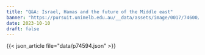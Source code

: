 ```yaml
---
title: "Q&A: Israel, Hamas and the future of the Middle east"
banner: "https://pursuit.unimelb.edu.au/__data/assets/image/0017/74600/583af3c2e14ae4fe166b42f38d11fe26f5212d9d.jpg"
date: 2023-10-10
draft: false
---
```


{{< json_article file="data/p74594.json" >}}